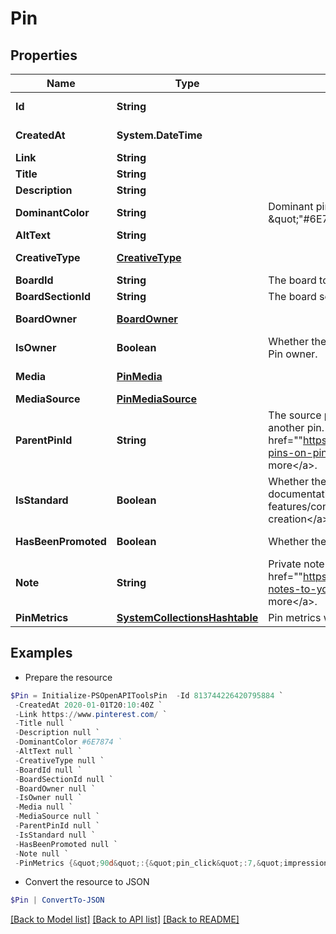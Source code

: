 # Pin
## Properties

Name | Type | Description | Notes
------------ | ------------- | ------------- | -------------
**Id** | **String** |  | [optional] [readonly] 
**CreatedAt** | **System.DateTime** |  | [optional] [readonly] 
**Link** | **String** |  | [optional] 
**Title** | **String** |  | [optional] 
**Description** | **String** |  | [optional] 
**DominantColor** | **String** | Dominant pin color. Hex number, e.g. \&quot;&quot;#6E7874\&quot;&quot;. | [optional] 
**AltText** | **String** |  | [optional] 
**CreativeType** | [**CreativeType**](CreativeType.md) |  | [optional] [readonly] 
**BoardId** | **String** | The board to which this Pin belongs. | [optional] 
**BoardSectionId** | **String** | The board section to which this Pin belongs. | [optional] 
**BoardOwner** | [**BoardOwner**](BoardOwner.md) |  | [optional] [readonly] 
**IsOwner** | **Boolean** | Whether the &quot;&quot;operation user_account&quot;&quot; is the Pin owner. | [optional] [readonly] 
**Media** | [**PinMedia**](PinMedia.md) |  | [optional] [readonly] 
**MediaSource** | [**PinMediaSource**](PinMediaSource.md) |  | [optional] 
**ParentPinId** | **String** | The source pin id if this pin was saved from another pin. &lt;a href&#x3D;&quot;&quot;https://help.pinterest.com/article/save-pins-on-pinterest&quot;&quot;&gt;Learn more&lt;/a&gt;. | [optional] 
**IsStandard** | **Boolean** | Whether the Pin is standard or not. See documentation on &lt;a href&#x3D;&quot;&quot;/docs/api-features/content-overview/&quot;&quot;&gt;Changes to Pin creation&lt;/a&gt; for more information. | [optional] 
**HasBeenPromoted** | **Boolean** | Whether the Pin has been promoted or not. | [optional] [readonly] 
**Note** | **String** | Private note for this Pin. &lt;a href&#x3D;&quot;&quot;https://help.pinterest.com/en/article/add-notes-to-your-pins&quot;&quot;&gt;Learn more&lt;/a&gt;. | [optional] 
**PinMetrics** | [**SystemCollectionsHashtable**](.md) | Pin metrics with associated time intervals if any. | [optional] 

## Examples

- Prepare the resource
```powershell
$Pin = Initialize-PSOpenAPIToolsPin  -Id 813744226420795884 `
 -CreatedAt 2020-01-01T20:10:40Z `
 -Link https://www.pinterest.com/ `
 -Title null `
 -Description null `
 -DominantColor #6E7874 `
 -AltText null `
 -CreativeType null `
 -BoardId null `
 -BoardSectionId null `
 -BoardOwner null `
 -IsOwner null `
 -Media null `
 -MediaSource null `
 -ParentPinId null `
 -IsStandard null `
 -HasBeenPromoted null `
 -Note null `
 -PinMetrics {&quot;90d&quot;:{&quot;pin_click&quot;:7,&quot;impression&quot;:2,&quot;clickthrough&quot;:3},&quot;lifetime_metrics&quot;:{&quot;pin_click&quot;:7,&quot;impression&quot;:2,&quot;clickthrough&quot;:3,&quot;reaction&quot;:10,&quot;comment&quot;:2}}
```

- Convert the resource to JSON
```powershell
$Pin | ConvertTo-JSON
```

[[Back to Model list]](../README.md#documentation-for-models) [[Back to API list]](../README.md#documentation-for-api-endpoints) [[Back to README]](../README.md)

